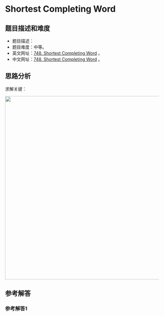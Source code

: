 # Shortest Completing Word

## 题目描述和难度
+ 题目描述：
+ 题目难度：中等。
+ 英文网址：[748. Shortest Completing Word](https://leetcode.com/problems/shortest-completing-word/description/)  。
+ 中文网址：[748. Shortest Completing Word](https://leetcode-cn.com/problems/shortest-completing-word/description/)  。
## 思路分析
求解关键：

<img src="https://liweiwei1419.github.io/images/leetcode-solution/" width="600">

## 参考解答
### 参考解答1

```java

```